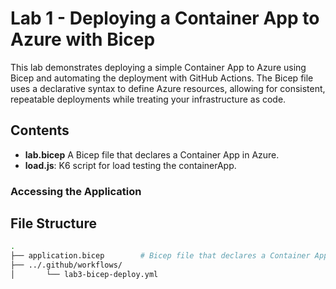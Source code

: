 # Lab 1 - Deploying a Container App to Azure with Bicep

This lab demonstrates deploying a simple Container App to Azure using Bicep and automating the deployment with GitHub Actions. The Bicep file uses a declarative syntax to define Azure resources, allowing for consistent, repeatable deployments while treating your infrastructure as code.

## Contents

- **lab.bicep** A Bicep file that declares a Container App in Azure.
- **load.js**: K6 script for load testing the containerApp.

### 


### Accessing the Application


## File Structure
```bash
.
├── application.bicep        # Bicep file that declares a Container App in Azure
├── ../.github/workflows/
│       └── lab3-bicep-deploy.yml

